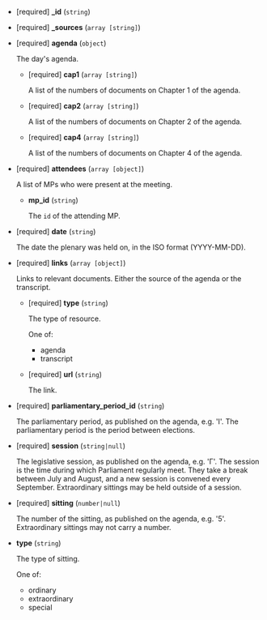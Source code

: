 * [required] **_id** (`string`)

* [required] **_sources** (`array [string]`)

* [required] **agenda** (`object`)

    The day's agenda.

    * [required] **cap1** (`array [string]`)

        A list of the numbers of documents on Chapter 1 of the agenda.

    * [required] **cap2** (`array [string]`)

        A list of the numbers of documents on Chapter 2 of the agenda.

    * [required] **cap4** (`array [string]`)

        A list of the numbers of documents on Chapter 4 of the agenda.

* [required] **attendees** (`array [object]`)

    A list of MPs who were present at the meeting.

    * **mp_id** (`string`)

        The `id` of the attending MP.

* [required] **date** (`string`)

    The date the plenary was held on, in the ISO format (YYYY-MM-DD).

* [required] **links** (`array [object]`)

    Links to relevant documents.  Either the source of the agenda or the transcript.

    * [required] **type** (`string`)

        The type of resource.

        One of:

        * agenda
        * transcript

    * [required] **url** (`string`)

        The link.

* [required] **parliamentary_period_id** (`string`)

    The parliamentary period, as published on the agenda, e.g. 'Ι'.  The parliamentary period is the period between elections.

* [required] **session** (`string|null`)

    The legislative session, as published on the agenda, e.g. 'Γ'.  The session is the time during which Parliament regularly meet.  They take a break between July and August, and a new session is convened every September.  Extraordinary sittings may be held outside of a session.

* [required] **sitting** (`number|null`)

    The number of the sitting, as published on the agenda, e.g. '5'. Extraordinary sittings may not carry a number.

* **type** (`string`)

    The type of sitting.

    One of:

    * ordinary
    * extraordinary
    * special
